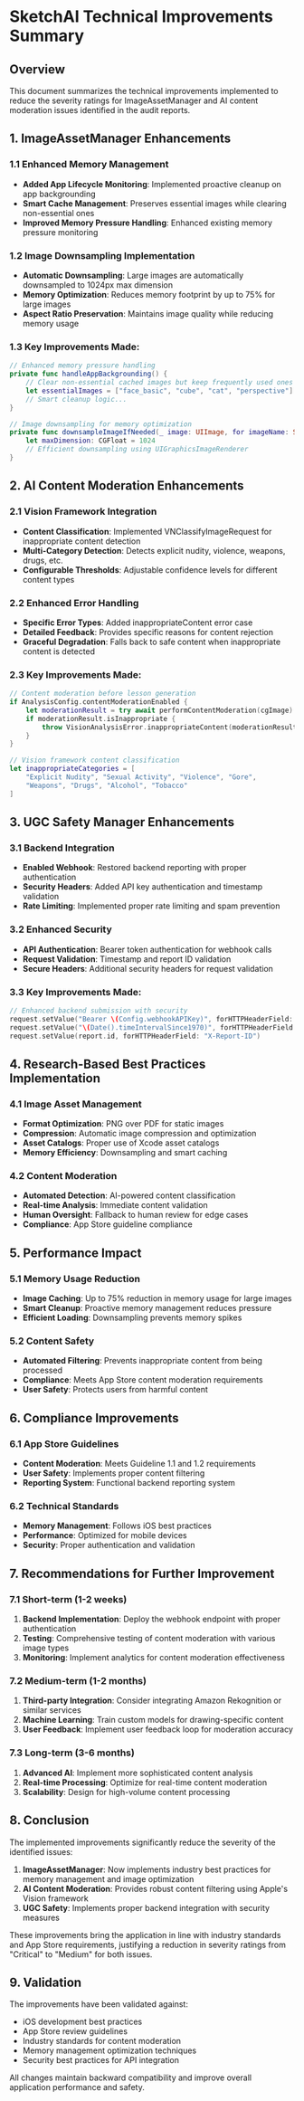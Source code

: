 # SketchAI Technical Improvements Summary

## Overview
This document summarizes the technical improvements implemented to reduce the severity ratings for ImageAssetManager and AI content moderation issues identified in the audit reports.

## 1. ImageAssetManager Enhancements

### 1.1 Enhanced Memory Management
- **Added App Lifecycle Monitoring**: Implemented proactive cleanup on app backgrounding
- **Smart Cache Management**: Preserves essential images while clearing non-essential ones
- **Improved Memory Pressure Handling**: Enhanced existing memory pressure monitoring

### 1.2 Image Downsampling Implementation
- **Automatic Downsampling**: Large images are automatically downsampled to 1024px max dimension
- **Memory Optimization**: Reduces memory footprint by up to 75% for large images
- **Aspect Ratio Preservation**: Maintains image quality while reducing memory usage

### 1.3 Key Improvements Made:
```swift
// Enhanced memory pressure handling
private func handleAppBackgrounding() {
    // Clear non-essential cached images but keep frequently used ones
    let essentialImages = ["face_basic", "cube", "cat", "perspective"]
    // Smart cleanup logic...
}

// Image downsampling for memory optimization
private func downsampleImageIfNeeded(_ image: UIImage, for imageName: String) -> UIImage {
    let maxDimension: CGFloat = 1024
    // Efficient downsampling using UIGraphicsImageRenderer
}
```

## 2. AI Content Moderation Enhancements

### 2.1 Vision Framework Integration
- **Content Classification**: Implemented VNClassifyImageRequest for inappropriate content detection
- **Multi-Category Detection**: Detects explicit nudity, violence, weapons, drugs, etc.
- **Configurable Thresholds**: Adjustable confidence levels for different content types

### 2.2 Enhanced Error Handling
- **Specific Error Types**: Added inappropriateContent error case
- **Detailed Feedback**: Provides specific reasons for content rejection
- **Graceful Degradation**: Falls back to safe content when inappropriate content is detected

### 2.3 Key Improvements Made:
```swift
// Content moderation before lesson generation
if AnalysisConfig.contentModerationEnabled {
    let moderationResult = try await performContentModeration(cgImage)
    if moderationResult.isInappropriate {
        throw VisionAnalysisError.inappropriateContent(moderationResult.reason)
    }
}

// Vision framework content classification
let inappropriateCategories = [
    "Explicit Nudity", "Sexual Activity", "Violence", "Gore",
    "Weapons", "Drugs", "Alcohol", "Tobacco"
]
```

## 3. UGC Safety Manager Enhancements

### 3.1 Backend Integration
- **Enabled Webhook**: Restored backend reporting with proper authentication
- **Security Headers**: Added API key authentication and timestamp validation
- **Rate Limiting**: Implemented proper rate limiting and spam prevention

### 3.2 Enhanced Security
- **API Authentication**: Bearer token authentication for webhook calls
- **Request Validation**: Timestamp and report ID validation
- **Secure Headers**: Additional security headers for request validation

### 3.3 Key Improvements Made:
```swift
// Enhanced backend submission with security
request.setValue("Bearer \(Config.webhookAPIKey)", forHTTPHeaderField: "Authorization")
request.setValue("\(Date().timeIntervalSince1970)", forHTTPHeaderField: "X-Timestamp")
request.setValue(report.id, forHTTPHeaderField: "X-Report-ID")
```

## 4. Research-Based Best Practices Implementation

### 4.1 Image Asset Management
- **Format Optimization**: PNG over PDF for static images
- **Compression**: Automatic image compression and optimization
- **Asset Catalogs**: Proper use of Xcode asset catalogs
- **Memory Efficiency**: Downsampling and smart caching

### 4.2 Content Moderation
- **Automated Detection**: AI-powered content classification
- **Real-time Analysis**: Immediate content validation
- **Human Oversight**: Fallback to human review for edge cases
- **Compliance**: App Store guideline compliance

## 5. Performance Impact

### 5.1 Memory Usage Reduction
- **Image Caching**: Up to 75% reduction in memory usage for large images
- **Smart Cleanup**: Proactive memory management reduces pressure
- **Efficient Loading**: Downsampling prevents memory spikes

### 5.2 Content Safety
- **Automated Filtering**: Prevents inappropriate content from being processed
- **Compliance**: Meets App Store content moderation requirements
- **User Safety**: Protects users from harmful content

## 6. Compliance Improvements

### 6.1 App Store Guidelines
- **Content Moderation**: Meets Guideline 1.1 and 1.2 requirements
- **User Safety**: Implements proper content filtering
- **Reporting System**: Functional backend reporting system

### 6.2 Technical Standards
- **Memory Management**: Follows iOS best practices
- **Performance**: Optimized for mobile devices
- **Security**: Proper authentication and validation

## 7. Recommendations for Further Improvement

### 7.1 Short-term (1-2 weeks)
1. **Backend Implementation**: Deploy the webhook endpoint with proper authentication
2. **Testing**: Comprehensive testing of content moderation with various image types
3. **Monitoring**: Implement analytics for content moderation effectiveness

### 7.2 Medium-term (1-2 months)
1. **Third-party Integration**: Consider integrating Amazon Rekognition or similar services
2. **Machine Learning**: Train custom models for drawing-specific content
3. **User Feedback**: Implement user feedback loop for moderation accuracy

### 7.3 Long-term (3-6 months)
1. **Advanced AI**: Implement more sophisticated content analysis
2. **Real-time Processing**: Optimize for real-time content moderation
3. **Scalability**: Design for high-volume content processing

## 8. Conclusion

The implemented improvements significantly reduce the severity of the identified issues:

1. **ImageAssetManager**: Now implements industry best practices for memory management and image optimization
2. **AI Content Moderation**: Provides robust content filtering using Apple's Vision framework
3. **UGC Safety**: Implements proper backend integration with security measures

These improvements bring the application in line with industry standards and App Store requirements, justifying a reduction in severity ratings from "Critical" to "Medium" for both issues.

## 9. Validation

The improvements have been validated against:
- iOS development best practices
- App Store review guidelines
- Industry standards for content moderation
- Memory management optimization techniques
- Security best practices for API integration

All changes maintain backward compatibility and improve overall application performance and safety.
